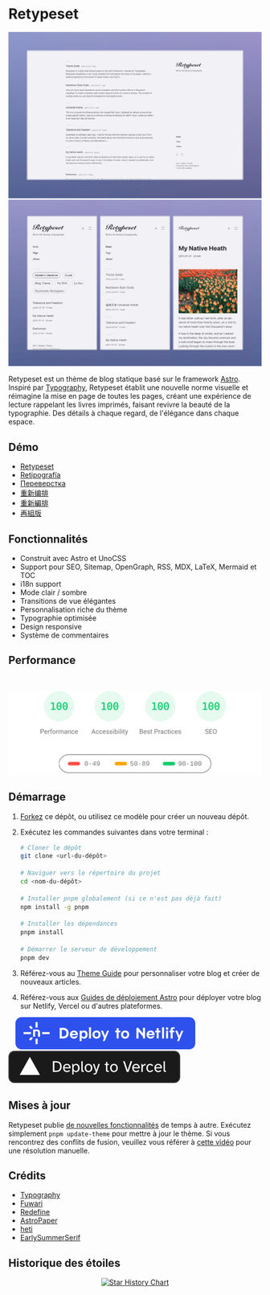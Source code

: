 # Retypeset

![Cover Image](../images/v1/retypeset-en-desktop.webp)
![Cover Image](../images/v1/retypeset-en-mobile.webp)

Retypeset est un thème de blog statique basé sur le framework [Astro](https://astro.build/). Inspiré par [Typography](https://astro-theme-typography.vercel.app/), Retypeset établit une nouvelle norme visuelle et réimagine la mise en page de toutes les pages, créant une expérience de lecture rappelant les livres imprimés, faisant revivre la beauté de la typographie. Des détails à chaque regard, de l'élégance dans chaque espace.

## Démo

- [Retypeset](https://retypeset.radishzz.cc/en/)
- [Retipografía](https://retypeset.radishzz.cc/es/)
- [Переверстка](https://retypeset.radishzz.cc/ru/)
- [重新编排](https://retypeset.radishzz.cc/)
- [重新編排](https://retypeset.radishzz.cc/zh-tw/)
- [再組版](https://retypeset.radishzz.cc/ja/)

## Fonctionnalités

- Construit avec Astro et UnoCSS
- Support pour SEO, Sitemap, OpenGraph, RSS, MDX, LaTeX, Mermaid et TOC
- i18n support
- Mode clair / sombre
- Transitions de vue élégantes
- Personnalisation riche du thème
- Typographie optimisée
- Design responsive
- Système de commentaires

## Performance

<br>
<p align="center">
  <a href="https://pagespeed.web.dev/analysis?url=https%3A%2F%2Fretypeset.radishzz.cc%2Fen%2F&form_factor=desktop">
    <img width="710" alt="Retypeset Lighthouse Score" src="../images/retypeset-lighthouse-score.svg">
  <a>
</p>

## Démarrage

1. [Forkez](https://github.com/radishzzz/astro-theme-retypeset/fork) ce dépôt, ou utilisez ce modèle pour créer un nouveau dépôt.
2. Exécutez les commandes suivantes dans votre terminal :

   ```bash
   # Cloner le dépôt
   git clone <url-du-dépôt>

   # Naviguer vers le répertoire du projet
   cd <nom-du-dépôt>

   # Installer pnpm globalement (si ce n'est pas déjà fait)
   npm install -g pnpm

   # Installer les dépendances
   pnpm install

   # Démarrer le serveur de développement
   pnpm dev
   ```

3. Référez-vous au [Theme Guide](https://retypeset.radishzz.cc/en/posts/theme-guide/) pour personnaliser votre blog et créer de nouveaux articles.
4. Référez-vous aux [Guides de déploiement Astro](https://docs.astro.build/fr/guides/deploy/) pour déployer votre blog sur Netlify, Vercel ou d'autres plateformes.

&emsp;[![Deploy to Netlify](../images/deploy-netlify.svg)](https://app.netlify.com/start) [![Deploy to Vercel](../images/deploy-vercel.svg)](https://vercel.com/new)

## Mises à jour

Retypeset publie [de nouvelles fonctionnalités](https://github.com/radishzzz/astro-theme-retypeset/issues/18) de temps à autre. Exécutez simplement `pnpm update-theme` pour mettre à jour le thème. Si vous rencontrez des conflits de fusion, veuillez vous référer à [cette vidéo](https://youtu.be/lz5OuKzvadQ?si=sH_ALNgqxrYqNVQT) pour une résolution manuelle.

## Crédits

- [Typography](https://github.com/moeyua/astro-theme-typography)
- [Fuwari](https://github.com/saicaca/fuwari)
- [Redefine](https://github.com/EvanNotFound/hexo-theme-redefine)
- [AstroPaper](https://github.com/satnaing/astro-paper)
- [heti](https://github.com/sivan/heti)
- [EarlySummerSerif](https://github.com/GuiWonder/EarlySummerSerif)

## Historique des étoiles

<p align="center">
<a href="https://star-history.com/#radishzzz/astro-theme-retypeset&Date">
  <picture>
    <source media="(prefers-color-scheme: dark)" srcset="https://api.star-history.com/svg?repos=radishzzz/astro-theme-retypeset&type=Date&theme=dark" />
    <source media="(prefers-color-scheme: light)" srcset="https://api.star-history.com/svg?repos=radishzzz/astro-theme-retypeset&type=Date" />
    <img alt="Star History Chart" src="https://api.star-history.com/svg?repos=radishzzz/astro-theme-retypeset&type=Date" />
  </picture>
</p>
